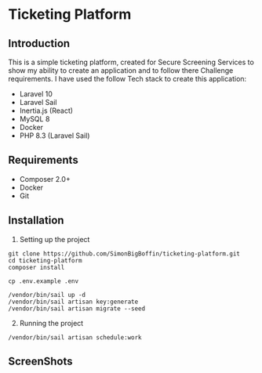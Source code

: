 # Ticketing Platform
## Introduction
This is a simple ticketing platform, created for Secure Screening Services to show my ability to create an application and
to follow there Challenge requirements. I have used the follow Tech stack to create this application:
- Laravel 10
- Laravel Sail
- Inertia.js (React)
- MySQL 8
- Docker
- PHP 8.3 (Laravel Sail)

## Requirements
- Composer 2.0+
- Docker
- Git

## Installation

1. Setting up the project
```
git clone https://github.com/SimonBigBoffin/ticketing-platform.git
cd ticketing-platform
composer install

cp .env.example .env

/vendor/bin/sail up -d
/vendor/bin/sail artisan key:generate
/vendor/bin/sail artisan migrate --seed
```
2. Running the project
```
/vendor/bin/sail artisan schedule:work
```

## ScreenShots

